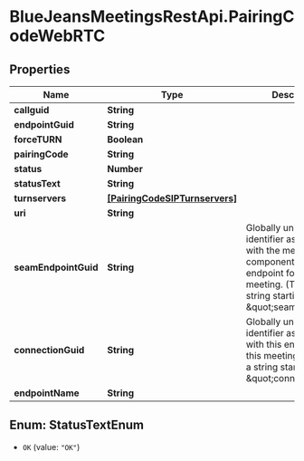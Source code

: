 # BlueJeansMeetingsRestApi.PairingCodeWebRTC

## Properties
Name | Type | Description | Notes
------------ | ------------- | ------------- | -------------
**callguid** | **String** |  | [optional] 
**endpointGuid** | **String** |  | [optional] 
**forceTURN** | **Boolean** |  | [optional] 
**pairingCode** | **String** |  | [optional] 
**status** | **Number** |  | [optional] 
**statusText** | **String** |  | [optional] 
**turnservers** | [**[PairingCodeSIPTurnservers]**](PairingCodeSIPTurnservers.md) |  | [optional] 
**uri** | **String** |  | [optional] 
**seamEndpointGuid** | **String** | Globally unique identifier associated with the media component of this endpoint for this meeting.  (Typically a string starting with \&quot;seamguid:\&quot;) | [optional] 
**connectionGuid** | **String** | Globally unique identifier associated with this endpoint in this meeting. (Typically a string starting with \&quot;connguid:\&quot;) | [optional] 
**endpointName** | **String** |  | [optional] 


<a name="StatusTextEnum"></a>
## Enum: StatusTextEnum


* `OK` (value: `"OK"`)




